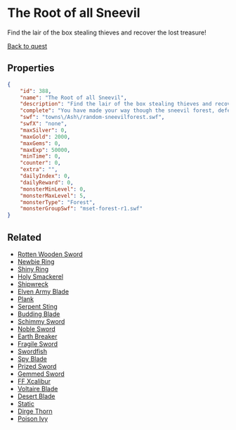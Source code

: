 # The Root of all Sneevil

Find the lair of the box stealing thieves and recover the lost treasure!

[Back to quest](../quests.md)

## Properties

```json
{
    "id": 388,
    "name": "The Root of all Sneevil",
    "description": "Find the lair of the box stealing thieves and recover the lost treasure!",
    "complete": "You have made your way though the sneevil forest, defeating the thieving box-snatchers at every turn, and you didn't even get poison ivy!",
    "swf": "towns\/Ash\/random-sneevilforest.swf",
    "swfX": "none",
    "maxSilver": 0,
    "maxGold": 2000,
    "maxGems": 0,
    "maxExp": 50000,
    "minTime": 0,
    "counter": 0,
    "extra": "",
    "dailyIndex": 0,
    "dailyReward": 0,
    "monsterMinLevel": 0,
    "monsterMaxLevel": 5,
    "monsterType": "Forest",
    "monsterGroupSwf": "mset-forest-r1.swf"
}
```

## Related

- [Rotten Wooden Sword](../items/1-rotten-wooden-sword.md)
- [Newbie Ring](../items/7-newbie-ring.md)
- [Shiny Ring](../items/8-shiny-ring.md)
- [Holy Smackerel](../items/9-holy-smackerel.md)
- [Shipwreck](../items/10-shipwreck.md)
- [Elven Army Blade](../items/11-elven-army-blade.md)
- [Plank](../items/12-plank.md)
- [Serpent Sting](../items/13-serpent-sting.md)
- [Budding Blade](../items/14-budding-blade.md)
- [Schimmy Sword](../items/15-schimmy-sword.md)
- [Noble Sword](../items/16-noble-sword.md)
- [Earth Breaker](../items/17-earth-breaker.md)
- [Fragile Sword](../items/18-fragile-sword.md)
- [Swordfish](../items/19-swordfish.md)
- [Spy Blade](../items/20-spy-blade.md)
- [Prized Sword](../items/21-prized-sword.md)
- [Gemmed Sword](../items/22-gemmed-sword.md)
- [FF Xcalibur](../items/23-ff-xcalibur.md)
- [Voltaire Blade](../items/24-voltaire-blade.md)
- [Desert Blade](../items/26-desert-blade.md)
- [Static](../items/27-static.md)
- [Dirge Thorn](../items/38-dirge-thorn.md)
- [Poison Ivy](../items/40-poison-ivy.md)

